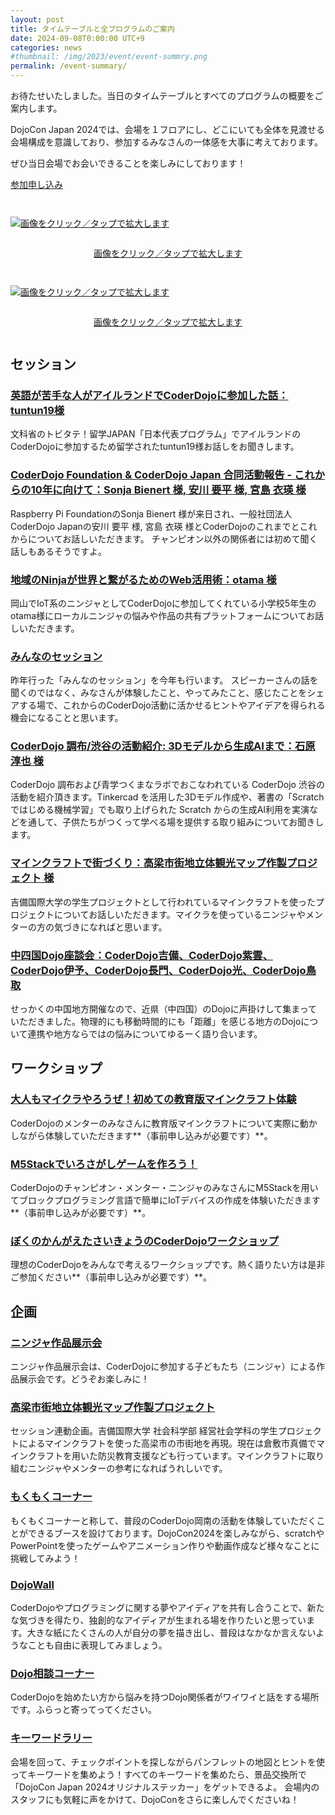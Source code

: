 ```yaml
---
layout: post
title: タイムテーブルと全プログラムのご案内
date: 2024-09-08T0:00:00 UTC+9
categories: news
#thumbnail: /img/2023/event/event-summry.png
permalink: /event-summary/
---
```

お待たせいたしました。当日のタイムテーブルとすべてのプログラムの概要をご案内します。

DojoCon Japan 2024では、会場を１フロアにし、どこにいても全体を見渡せる会場構成を意識しており、参加するみなさんの一体感を大事に考えております。

ぜひ当日会場でお会いできることを楽しみにしております！

<div class='entry'>
    <a href="/registration/" class="button" rel="noopener" target="_blank">参加申し込み</a>
</div>

<div style="margin: 3em auto;">
    <a href='/img/2024/event/GuideMap.svg' target='_blank'>
        <img src="/img/2024/event/GuideMap.jpg" alt="画像をクリック／タップで拡大します" style="margin-bottom: 1em; max-width:none;">
        <p style="text-align:center;">画像をクリック／タップで拡大します</p>
    </a>
</div>
<div style="margin: 3em auto;">
    <a href='/img/2024/event/TimeTable.svg' target='_blank'>
        <img src="/img/2024/event/timetable_rgb1900.jpg" alt="画像をクリック／タップで拡大します" style="margin-bottom: 1em; max-width:none;">
        <p style="text-align:center;">画像をクリック／タップで拡大します</p>
    </a>
</div>

## セッション
### [英語が苦手な人がアイルランドでCoderDojoに参加した話：tuntun19様](/sessions#1)
文科省のトビタテ！留学JAPAN「日本代表プログラム」でアイルランドのCoderDojoに参加するため留学されたtuntun19様お話しをお聞きします。

### [CoderDojo Foundation & CoderDojo Japan 合同活動報告 - これからの10年に向けて：Sonja Bienert 様, 安川 要平 様, 宮島 衣瑛 様](/sessions#2)
Raspberry Pi FoundationのSonja Bienert 様が来日され、一般社団法人CoderDojo Japanの安川 要平 様, 宮島 衣瑛 様とCoderDojoのこれまでとこれからについてお話しいただきます。
チャンピオン以外の関係者には初めて聞く話しもあるそうですよ。

### [地域のNinjaが世界と繋がるためのWeb活用術：otama 様](/sessions#3)
岡山でIoT系のニンジャとしてCoderDojoに参加してくれている小学校5年生のotama様にローカルニンジャの悩みや作品の共有プラットフォームについてお話しいただきます。

### [みんなのセッション](/posts/minna-no-session/)
昨年行った「みんなのセッション」を今年も行います。
スピーカーさんの話を聞くのではなく、みなさんが体験したこと、やってみたこと、感じたことをシェアする場で、これからのCoderDojo活動に活かせるヒントやアイデアを得られる機会になることと思います。

### [CoderDojo 調布/渋谷の活動紹介: 3Dモデルから生成AIまで：石原 淳也 様](/sessions#5)
CoderDojo 調布および青学つくまなラボでおこなわれている CoderDojo 渋谷の活動を紹介頂きます。Tinkercad を活用した3Dモデル作成や、著書の「Scratchではじめる機械学習」でも取り上げられた Scratch からの生成AI利用を実演などを通して、子供たちがつくって学べる場を提供する取り組みについてお聞きします。

### [マインクラフトで街づくり：高梁市街地立体観光マップ作製プロジェクト 様](/sessions#6)
吉備国際大学の学生プロジェクトとして行われているマインクラフトを使ったプロジェクトについてお話しいただきます。マイクラを使っているニンジャやメンターの方の気づきになればと思います。

### [中四国Dojo座談会：CoderDojo吉備、CoderDojo紫雲、CoderDojo伊予、CoderDojo長門、CoderDojo光、CoderDojo鳥取 ](/sessions#7)
せっかくの中国地方開催なので、近県（中四国）のDojoに声掛けして集まっていただきました。物理的にも移動時間的にも「距離」を感じる地方のDojoについて連携や地方ならではの悩みについてゆるーく語り合います。

## ワークショップ
### [大人もマイクラやろうぜ！初めての教育版マインクラフト体験](/mincraft/)
CoderDojoのメンターのみなさんに教育版マインクラフトについて実際に動かしながら体験していただきます**（事前申し込みが必要です）**。

### [M5Stackでいろさがしゲームを作ろう！](/m5stack/)
CoderDojoのチャンピオン・メンター・ニンジャのみなさんにM5Stackを用いてブロックプログラミング言語で簡単にIoTデバイスの作成を体験いただきます**（事前申し込みが必要です）**。

### [ぼくのかんがえたさいきょうのCoderDojoワークショップ](/saikyou-coderdojo//)
理想のCoderDojoをみんなで考えるワークショップです。熱く語りたい方は是非ご参加ください**（事前申し込みが必要です）**。

## 企画
### [ニンジャ作品展示会](/events#ニンジャ作品展示会)
ニンジャ作品展示会は、CoderDojoに参加する子どもたち（ニンジャ）による作品展示会です。どうぞお楽しみに！

### [高梁市街地立体観光マップ作製プロジェクト](/events#高梁市街地立体観光マップ作製プロジェクト)
セッション連動企画。吉備国際大学 社会科学部 経営社会学科の学生プロジェクトによるマインクラフトを使った高梁市の市街地を再現。現在は倉敷市真備でマインクラフトを用いた防災教育支援なども行っています。マインクラフトに取り組むニンジャやメンターの参考になればうれしいです。

### [もくもくコーナー](/mokumoku/)
もくもくコーナーと称して、普段のCoderDojo岡南の活動を体験していただくことができるブースを設けております。DojoCon2024を楽しみながら、scratchやPowerPointを使ったゲームやアニメーション作りや動画作成など様々なことに挑戦してみよう！

### [DojoWall](/events#DojoWall)
CoderDojoやプログラミングに関する夢やアイディアを共有し合うことで、新たな気づきを得たり、独創的なアイディアが生まれる場を作りたいと思っています。大きな紙にたくさんの人が自分の夢を描き出し、普段はなかなか言えないようなことも自由に表現してみましょう。

### [Dojo相談コーナー](/events#Dojo相談コーナー)
CoderDojoを始めたい方から悩みを持つDojo関係者がワイワイと話をする場所です。ふらっと寄ってってください。

### [キーワードラリー](/events#キーワードラリー)
会場を回って、チェックポイントを探しながらパンフレットの地図とヒントを使ってキーワードを集めよう！すべてのキーワードを集めたら、景品交換所で「DojoCon Japan 2024オリジナルステッカー」をゲットできるよ。
会場内のスタッフにも気軽に声をかけて、DojoConをさらに楽しんでくださいね！
